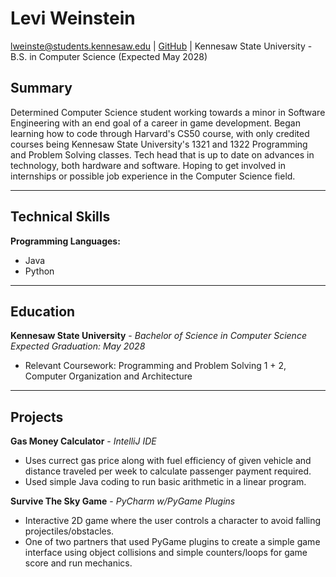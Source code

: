 # Levi Weinstein

lweinste@students.kennesaw.edu | [GitHub](https://github.com/CrispyJxw) | Kennesaw State University - B.S. in Computer Science (Expected May 2028)

## Summary
Determined Computer Science student working towards a minor in Software Engineering with an end goal of a career in game development. Began learning how to code
through Harvard's CS50 course, with only credited courses being Kennesaw State University's 1321 and 1322 Programming and Problem Solving classes. Tech head that is
up to date on advances in technology, both hardware and software. Hoping to get involved in internships or possible job experience in the Computer Science field.

---

## Technical Skills

**Programming Languages:**  
- Java
- Python 

---

## Education
**Kennesaw State University** - *Bachelor of Science in Computer Science*  
*Expected Graduation: May 2028*  
- Relevant Coursework: Programming and Problem Solving 1 + 2, Computer Organization and Architecture

---

## Projects
**Gas Money Calculator** - *IntelliJ IDE*  
- Uses currect gas price along with fuel efficiency of given vehicle and distance traveled per week to calculate passenger payment required.  
- Used simple Java coding to run basic arithmetic in a linear program.  

**Survive The Sky Game** - *PyCharm w/PyGame Plugins*  
- Interactive 2D game where the user controls a character to avoid falling projectiles/obstacles.
- One of two partners that used PyGame plugins to create a simple game interface using object collisions and simple counters/loops for game score and run mechanics.
